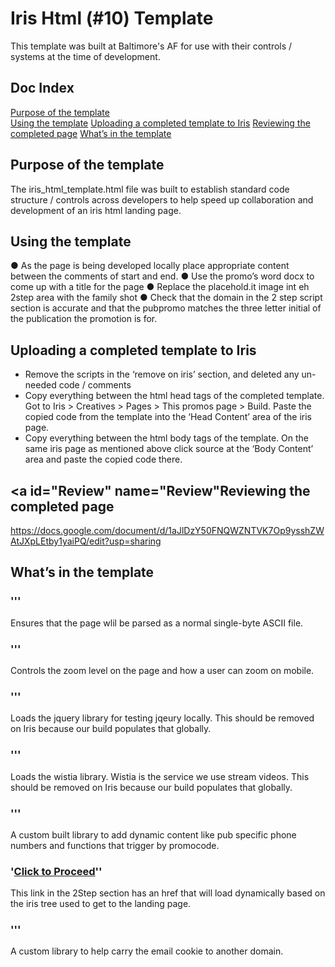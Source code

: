 # Iris Html (#10) Template
This template was built at Baltimore's AF for use with their controls / systems at the time of development.  

## Doc Index
[Purpose of the template](#purpose)  
[Using the template](#Using)
[Uploading a completed template to Iris](#Uploading)
[Reviewing the completed page](#Review)
[What’s in the template](#Contents)


## <a id="purpose" name="purpose">Purpose of the template</a>
 The iris_html_template.html file was built to establish standard code structure / controls across developers to help speed up collaboration and development of an iris html landing page.

##  <a id="Using" name="Using">Using the template</a>
●	As the page is being developed locally place appropriate content between the comments of start and end.
●	Use the promo’s word docx to come up with a title for the page
●	Replace the placehold.it image int eh 2step area with the family shot
●	Check that the domain in the 2 step script section is accurate and that the pubpromo matches the three letter initial of the publication the promotion is for. 

## <a id="Uploading" name="Uploading">Uploading a completed template to Iris</a>
*	Remove the scripts in the ‘remove on iris’ section, and deleted any un-needed code / comments
*	Copy everything between the html head tags of the completed template. Got to Iris > Creatives > Pages > This promos page > Build. Paste the copied code from the template into the ‘Head Content’ area of the iris page. 
*	Copy everything between the html body tags of the template. On the same iris page as mentioned above click source at the ‘Body Content’ area and paste the copied code there. 

## <a id="Review" name="Review"Reviewing the completed page</a>
https://docs.google.com/document/d/1aJlDzY50FNQWZNTVK7Op9ysshZWAtJXpLEtby1yaiPQ/edit?usp=sharing

## <a id="Contents" name="Contents">What’s in the template</a>

### '<meta charset="utf-8" />''
Ensures that the page wlil be parsed as a normal single-byte ASCII file.

### '<meta name="viewport" content="width=device-width, initial-scale=1">''
Controls the zoom level on the page and how a user can zoom on mobile. 

### '<script src="https://ajax.googleapis.com/ajax/libs/jquery/1.12.4/jquery.min.js"></script>''
Loads the jquery library for testing jqeury locally. This should be removed on Iris because our build populates that globally. 

### '<script src="https://fast.wistia.com/assets/external/E-v1.js" async></script>''
Loads the wistia library. Wistia is the service we use stream videos. This should be removed on Iris because our build populates that globally. 

### '<script src="https://d13p2xj50zkyqm.cloudfront.net/scripts/promo_function.js"></script>''
A custom built library to add dynamic content like pub specific phone numbers and functions that trigger by promocode.

### '<a class="clickPop_2" href="#ORDER_FORM_LINK#" target="_blank">Click to Proceed</a>''
This link in the 2Step section has an href that will load dynamically based on the iris tree used to get to the landing page. 

### '<script src="https://d2fdrq23ypws1n.cloudfront.net/reports/LFW/Turapur_0615/Turapitcher_0715/2step.js"></script>''

A custom library to help carry the email cookie to another domain. 


